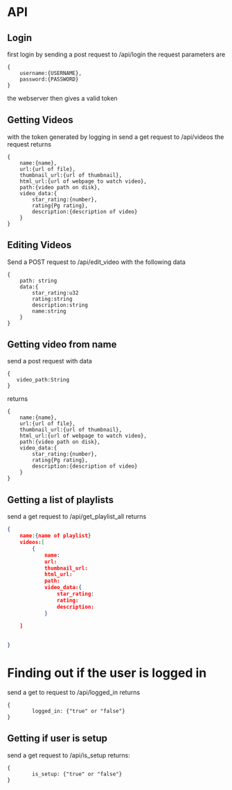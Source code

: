 # API
## Login
first login by sending a post request to /api/login
the request parameters are 
```
{
	username:{USERNAME},
	password:{PASSWORD}
}
```
the webserver then gives a valid token

## Getting Videos
with the token generated by logging in send a get request to /api/videos
the request returns 
```
{
	name:{name},
	url:{url of file},
	thumbnail_url:{url of thumbnail},
	html_url:{url of webpage to watch video},
	path:{video path on disk},
	video_data:{
		star_rating:{number},
		rating{Pg rating},
		description:{description of video}
	}
}
```
## Editing Videos
Send a POST request to /api/edit_video with the following data
```
{
	path: string
	data:{
		star_rating:u32
		rating:string
		description:string
		name:string
	}
}
```
## Getting video from name
send a post request with data
```
{
   video_path:String
}
```
returns 
```
{
	name:{name},
	url:{url of file},
	thumbnail_url:{url of thumbnail},
	html_url:{url of webpage to watch video},
	path:{video path on disk},
	video_data:{
		star_rating:{number},
		rating{Pg rating},
		description:{description of video}
	}
}
```
## Getting a list of playlists
send a get request to /api/get_playlist_all
returns
```json
{
	name:{name of playlist}
	videos:[
		{
			name:
			url:
			thumbnail_url:
			html_url:
			path:
			video_data:{
				star_rating:
				rating:
				description:
			}

	]
		
	
}
```

# Finding out if the user is logged in
send a get to request to /api/logged_in
returns
```
{
		logged_in: {"true" or "false"}
}
```
## Getting if user is setup
send a get request to /api/is_setup
returns:
```
{
		is_setup: {"true" or "false"}
}



